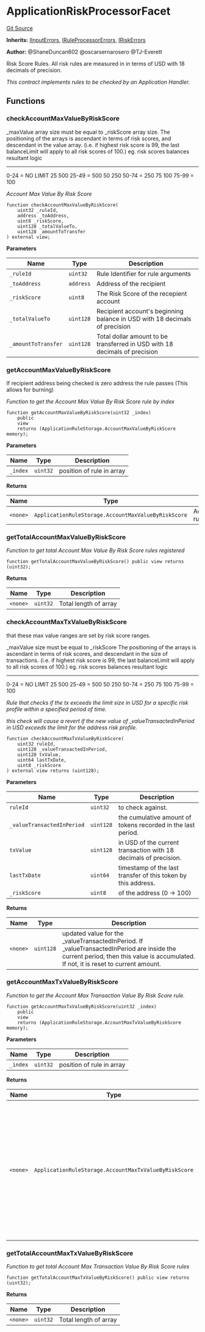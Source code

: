 # ApplicationRiskProcessorFacet
[Git Source](https://github.com/thrackle-io/tron/blob/263e499d66345014a4fa5059735434da59124980/src/protocol/economic/ruleProcessor/ApplicationRiskProcessorFacet.sol)

**Inherits:**
[IInputErrors](/src/common/IErrors.sol/interface.IInputErrors.md), [IRuleProcessorErrors](/src/common/IErrors.sol/interface.IRuleProcessorErrors.md), [IRiskErrors](/src/common/IErrors.sol/interface.IRiskErrors.md)

**Author:**
@ShaneDuncan602 @oscarsernarosero @TJ-Everett

Risk Score Rules. All risk rules are measured in
in terms of USD with 18 decimals of precision.

*This contract implements rules to be checked by an Application Handler.*


## Functions
### checkAccountMaxValueByRiskScore

_maxValue array size must be equal to _riskScore array size.
The positioning of the arrays is ascendant in terms of risk scores,
and descendant in the value array. (i.e. if highest risk score is 99, the last balanceLimit
will apply to all risk scores of 100.)
eg.
risk scores      balances         resultant logic
-----------      --------         ---------------
0-24  =   NO LIMIT
25              500            25-49 =   500
50              250            50-74 =   250
75              100            75-99 =   100

*Account Max Value By Risk Score*


```solidity
function checkAccountMaxValueByRiskScore(
    uint32 _ruleId,
    address _toAddress,
    uint8 _riskScore,
    uint128 _totalValueTo,
    uint128 _amountToTransfer
) external view;
```
**Parameters**

|Name|Type|Description|
|----|----|-----------|
|`_ruleId`|`uint32`|Rule Identifier for rule arguments|
|`_toAddress`|`address`|Address of the recipient|
|`_riskScore`|`uint8`|The Risk Score of the recepient account|
|`_totalValueTo`|`uint128`|Recipient account's beginning balance in USD with 18 decimals of precision|
|`_amountToTransfer`|`uint128`|Total dollar amount to be transferred in USD with 18 decimals of precision|


### getAccountMaxValueByRiskScore

If recipient address being checked is zero address the rule passes (This allows for burning)

*Function to get the Account Max Value By Risk Score rule by index*


```solidity
function getAccountMaxValueByRiskScore(uint32 _index)
    public
    view
    returns (ApplicationRuleStorage.AccountMaxValueByRiskScore memory);
```
**Parameters**

|Name|Type|Description|
|----|----|-----------|
|`_index`|`uint32`|position of rule in array|

**Returns**

|Name|Type|Description|
|----|----|-----------|
|`<none>`|`ApplicationRuleStorage.AccountMaxValueByRiskScore`|AccountMaxValueByRiskScore rule|


### getTotalAccountMaxValueByRiskScore

*Function to get total Account Max Value By Risk Score rules registered*


```solidity
function getTotalAccountMaxValueByRiskScore() public view returns (uint32);
```
**Returns**

|Name|Type|Description|
|----|----|-----------|
|`<none>`|`uint32`|Total length of array|


### checkAccountMaxTxValueByRiskScore

that these max value ranges are set by risk score ranges.

_maxValue size must be equal to _riskScore
The positioning of the arrays is ascendant in terms of risk scores,
and descendant in the size of transactions. (i.e. if highest risk score is 99, the last balanceLimit
will apply to all risk scores of 100.)
eg.
risk scores      balances         resultant logic
-----------      --------         ---------------
0-24  =   NO LIMIT
25              500            25-49 =   500
50              250            50-74 =   250
75              100            75-99 =   100

*Rule that checks if the tx exceeds the limit size in USD for a specific risk profile
within a specified period of time.*

*this check will cause a revert if the new value of _valueTransactedInPeriod in USD exceeds
the limit for the address risk profile.*


```solidity
function checkAccountMaxTxValueByRiskScore(
    uint32 ruleId,
    uint128 _valueTransactedInPeriod,
    uint128 txValue,
    uint64 lastTxDate,
    uint8 _riskScore
) external view returns (uint128);
```
**Parameters**

|Name|Type|Description|
|----|----|-----------|
|`ruleId`|`uint32`|to check against.|
|`_valueTransactedInPeriod`|`uint128`|the cumulative amount of tokens recorded in the last period.|
|`txValue`|`uint128`|in USD of the current transaction with 18 decimals of precision.|
|`lastTxDate`|`uint64`|timestamp of the last transfer of this token by this address.|
|`_riskScore`|`uint8`|of the address (0 -> 100)|

**Returns**

|Name|Type|Description|
|----|----|-----------|
|`<none>`|`uint128`|updated value for the _valueTransactedInPeriod. If _valueTransactedInPeriod are inside the current period, then this value is accumulated. If not, it is reset to current amount.|


### getAccountMaxTxValueByRiskScore

*Function to get the Account Max Transaction Value By Risk Score rule.*


```solidity
function getAccountMaxTxValueByRiskScore(uint32 _index)
    public
    view
    returns (ApplicationRuleStorage.AccountMaxTxValueByRiskScore memory);
```
**Parameters**

|Name|Type|Description|
|----|----|-----------|
|`_index`|`uint32`|position of rule in array|

**Returns**

|Name|Type|Description|
|----|----|-----------|
|`<none>`|`ApplicationRuleStorage.AccountMaxTxValueByRiskScore`|a touple of arrays, a uint8 and a uint64. The first array will be the _maxValue, the second will be the _riskScore, the uint8 will be the period, and the last value will be the starting date.|


### getTotalAccountMaxTxValueByRiskScore

*Function to get total Account Max Transaction Value By Risk Score rules*


```solidity
function getTotalAccountMaxTxValueByRiskScore() public view returns (uint32);
```
**Returns**

|Name|Type|Description|
|----|----|-----------|
|`<none>`|`uint32`|Total length of array|


